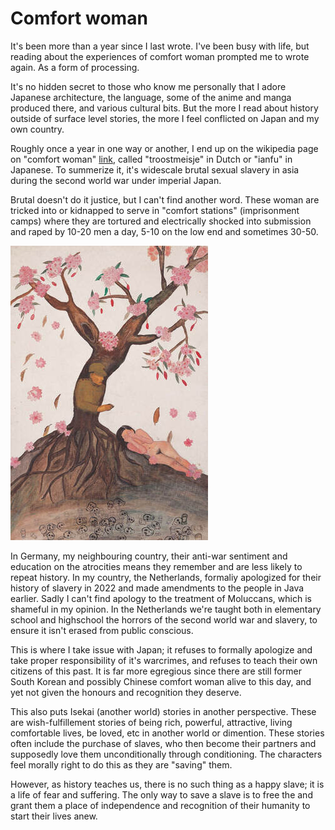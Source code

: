 # Comfort woman

It's been more than a year since I last wrote. I've been busy with life, but
reading about the experiences of comfort woman prompted me to wrote again. As a
form of processing.

It's no hidden secret to those who know me personally that I adore Japanese
architecture, the language, some of the anime and manga produced there, and
various cultural bits. But the more I read about history outside of surface
level stories, the more I feel conflicted on Japan and my own country.

Roughly once a year in one way or another, I end up on the wikipedia page on
"comfort woman" [link](https://en.wikipedia.org/wiki/Comfort_women), called
"troostmeisje" in Dutch or "ianfu" in Japanese. To summerize it, it's widescale
brutal sexual slavery in asia during the second world war under imperial Japan.

Brutal doesn't do it justice, but I can't find another word. These woman are
tricked into or kidnapped to serve in "comfort stations" (imprisonment camps)
where they are tortured and electrically shocked into submission and raped by
10-20 men a day, 5-10 on the low end and sometimes 30-50.

![img](./assets/img/20251003-1/kang-duk-kyung_stolen-innocence.jpg)

In Germany, my neighbouring country, their anti-war sentiment and education on
the atrocities means they remember and are less likely to repeat history. In
my country, the Netherlands, formaliy apologized for their history of slavery
in 2022 and made amendments to the people in Java earlier. Sadly I can't find
apology to the treatment of Moluccans, which is shameful in my opinion. In the
Netherlands we're taught both in elementary school and highschool the horrors
of the second world war and slavery, to ensure it isn't erased from public
conscious.

This is where I take issue with Japan; it refuses to formally apologize and
take proper responsibility of it's warcrimes, and refuses to teach their own
citizens of this past. It is far more egregious since there are still former
South Korean and possibly Chinese comfort woman alive to this day, and yet not
given the honours and recognition they deserve.

This also puts Isekai (another world) stories in another perspective. These are
wish-fulfillement stories of being rich, powerful, attractive, living
comfortable lives, be loved, etc in another world or dimention. These stories
often include the purchase of slaves, who then become their partners and
supposedly love them unconditionally through conditioning. The characters feel
morally right to do this as they are "saving" them.

However, as history teaches us, there is no such thing as a happy slave; it is
a life of fear and suffering. The only way to save a slave is to free the and
grant them a place of independence and recognition of their humanity to start
their lives anew.
